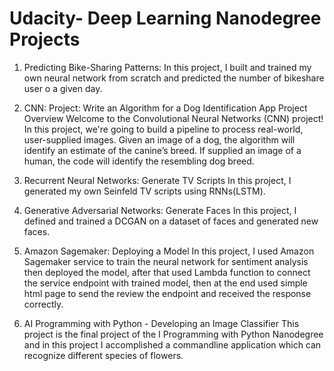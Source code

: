 # Udacity- Deep Learning Nanodegree Projects
1. Predicting Bike-Sharing Patterns:
  In this project, I built and trained my own neural network from scratch and predicted the number of bikeshare user o a given day.
  
2. CNN: Project: Write an Algorithm for a Dog Identification App
  Project Overview
  Welcome to the Convolutional Neural Networks (CNN) project! In this project, we're going to build a pipeline to process real-world, user-supplied images. Given an image of a dog, the algorithm will identify an estimate of the canine’s breed. If supplied an image of a human, the code will identify the resembling dog breed.
  
3. Recurrent Neural Networks: Generate TV Scripts
  In this project, I generated my own Seinfeld TV scripts using RNNs(LSTM). 
  
4. Generative Adversarial Networks: Generate Faces
  In this project, I defined and trained a DCGAN on a dataset of faces and generated new faces.
 
5. Amazon Sagemaker: Deploying a Model
  In this project, I used Amazon Sagemaker service to train the neural network for sentiment analysis then deployed the model, after that used Lambda function to connect the service endpoint with trained model, then at the end used simple html page to send the review the endpoint and received the response correctly.
  
6. AI Programming with Python - Developing an Image Classifier
  This project is the final project of the I Programming with Python Nanodegree and in this project I accomplished a commandline application which can recognize different species of flowers.
